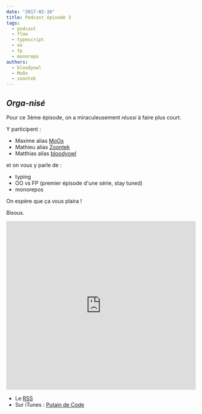 ```yaml
---
date: "2017-02-16"
title: Podcast épisode 3
tags:
  - podcast
  - flow
  - typescript
  - oo
  - fp
  - monorepo
authors:
  - bloodyowl
  - MoOx
  - zoontek
---
```


## _Orga-nisé_

Pour ce 3ème épisode, on a miraculeusement _réussi_ à faire plus court.

Y participent :

- Maxime alias [MoOx](https://twitter.com/MoOx)
- Mathieu alias [Zoontek](https://twitter.com/Zoontek)
- Matthias alias [bloodyowl](https://twitter.com/bloodyowl)

et on vous y parle de :

- typing
- OO vs FP (premier épisode d'une série, stay tuned)
- monorepos

On espère que ça vous plaira !

Bisous.

<iframe width="100%" height="450" scrolling="no" frameborder="no" src="https://w.soundcloud.com/player/?url=https%3A//api.soundcloud.com/tracks/307914736&amp;auto_play=false&amp;hide_related=false&amp;show_comments=true&amp;show_user=true&amp;show_reposts=false&amp;visual=true"></iframe>

- Le
  [RSS](http://feeds.soundcloud.com/users/soundcloud:users:273901232/sounds.rss)
- Sur iTunes :
  [Putain de Code](https://itunes.apple.com/fr/podcast/putain-de-code-!/id1185311825?l=en&mt=2)
